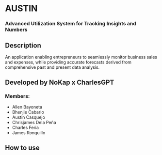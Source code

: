# AUSTIN
### Advanced Utilization System for Tracking Insights and Numbers
## Description
An application enabling entrepreneurs to seamlessly monitor business sales and expenses, while providing accurate forecasts derived from comprehensive past and present data analysis.
## Developed by NoKap x CharlesGPT
### Members:
* Allen Bayoneta
* Bhenjie Cabario
* Austin Casquejo
* Chrisjames Dela Peña
* Charles Feria
* James Ronquillo
## How to use
